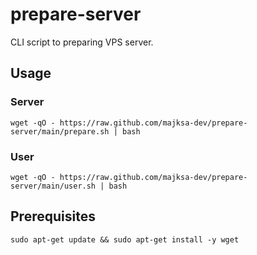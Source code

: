 # prepare-server

CLI script to preparing VPS server.

## Usage
### Server
`wget -qO - https://raw.github.com/majksa-dev/prepare-server/main/prepare.sh | bash`

### User
`wget -qO - https://raw.github.com/majksa-dev/prepare-server/main/user.sh | bash`

## Prerequisites
`sudo apt-get update && sudo apt-get install -y wget`

